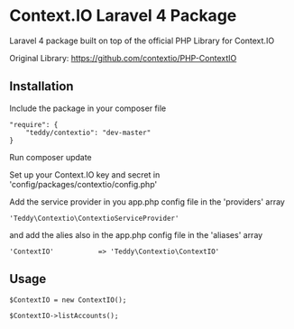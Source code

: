 Context.IO Laravel 4 Package
===========

Laravel 4 package built on top of the official PHP Library for Context.IO

Original Library: https://github.com/contextio/PHP-ContextIO

Installation
------------

Include the package in your composer file

    "require": {
        "teddy/contextio": "dev-master"
    }
    

Run composer update

Set up your Context.IO key and secret in 'config/packages/contextio/config.php'

Add the service provider in you app.php config file in the 'providers' array

    'Teddy\Contextio\ContextioServiceProvider'

and add the alies also in the app.php config file in the 'aliases' array

    'ContextIO'			  => 'Teddy\Contextio\ContextIO'


Usage
-----

	$ContextIO = new ContextIO();

	$ContextIO->listAccounts();

